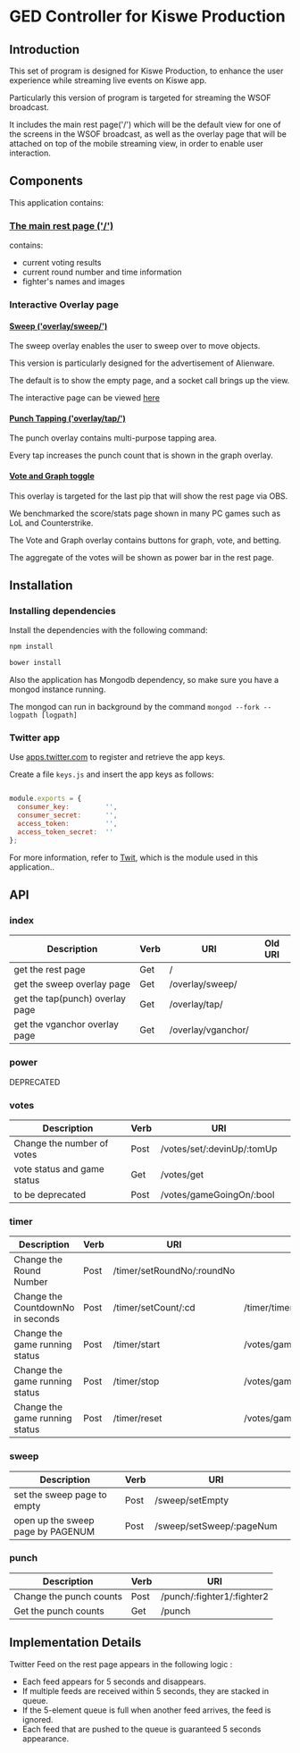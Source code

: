 GED Controller for Kiswe Production
===================================

## Introduction

This set of program is designed for Kiswe Production, to enhance the user experience while streaming live events on Kiswe app.

Particularly this version of program is targeted for streaming the WSOF broadcast. 

It includes the main rest page('/') which will be the default view for one of the screens in the WSOF broadcast, as well as the overlay page that will be attached on top of the mobile streaming view, in order to enable user interaction.

## Components
This application contains:

### [The main rest page ('/')](http://ged.uwcj.kr/)

contains:

- current voting results
- current round number and time information
- fighter's names and images

### Interactive Overlay page

#### [Sweep ('overlay/sweep/')](http://ged.uwcj.kr/overlay/sweep/)

The sweep overlay enables the user to sweep over to move objects.

This version is particularly designed for the advertisement of Alienware.

The default is to show the empty page, and a socket call brings up the view.

The interactive page can be viewed [here](http://ged.uwcj.kr/overlay/sweep/#/sweep_icon)


#### [Punch Tapping ('overlay/tap/')](http://ged.uwcj.kr/overlay/tap/)

The punch overlay contains multi-purpose tapping area.

Every tap increases the punch count that is shown in the graph overlay.


#### [Vote and Graph toggle](http://ged.uwcj.kr/overlay/vganchor/)

This overlay is targeted for the last pip that will show the rest page via OBS.

We benchmarked the score/stats page shown in many PC games such as LoL and Counterstrike.

The Vote and Graph overlay contains buttons for graph, vote, and betting.

The aggregate of the votes will be shown as power bar in the rest page.


## Installation

### Installing dependencies
Install the dependencies with the following command:
``` sh
npm install

bower install
```

Also the application has Mongodb dependency, so make sure you have a mongod instance running.

The mongod can run in background by the command 
`mongod --fork --logpath [logpath]`

### Twitter app
Use [apps.twitter.com](https://apps.twitter.com) to register and retrieve the app keys.

Create a file `keys.js` and insert the app keys as follows:

```js

module.exports = {
  consumer_key:         '',
  consumer_secret:      '',
  access_token:         '',
  access_token_secret:  ''
};

```

For more information, refer to [Twit](https://github.com/ttezel/twit), which is the module used in this application..


## API

### index
| Description                      | Verb   | URI                                 | Old URI|
|----------------------------------|--------|-------------------------------------|--------|
| get the rest page                | Get    | /                                   |        |
| get the sweep overlay page       | Get    | /overlay/sweep/                     |        |
| get the tap(punch) overlay page  | Get    | /overlay/tap/                       |        |
| get the vganchor overlay page    | Get    | /overlay/vganchor/                  |        |

### power

DEPRECATED


### votes

| Description                      | Verb   | URI                                 |         |
|----------------------------------|--------|-------------------------------------|---------|
| Change the number of votes       | Post   | /votes/set/:devinUp/:tomUp          | |
| vote status and game status      | Get    | /votes/get                          | |
| to be deprecated                 | Post   | /votes/gameGoingOn/:bool            | |


### timer

| Description                      | Verb   | URI                                 |         |
|----------------------------------|--------|-------------------------------------|---------|
| Change the Round Number          | Post   | /timer/setRoundNo/:roundNo          |         |
| Change the CountdownNo in seconds| Post   | /timer/setCount/:cd                 | /timer/timerCmd/setCountdown/:countdown |
| Change the game running status   | Post   | /timer/start                        | /votes/gameGoingOn/:bool            |
| Change the game running status   | Post   | /timer/stop                         | /votes/gameGoingOn/:bool            |
| Change the game running status   | Post   | /timer/reset                        | /votes/gameGoingOn/:bool            |

### sweep

| Description                      | Verb   | URI                                 |         |
|----------------------------------|--------|-------------------------------------|---------|
| set the sweep page to empty      | Post   | /sweep/setEmpty                     |         |
| open up the sweep page by PAGENUM| Post   | /sweep/setSweep/:pageNum            |         |


### punch 

| Description                      | Verb   | URI                            |
|----------------------------------|--------|--------------------------------|
| Change the punch counts          | Post   | /punch/:fighter1/:fighter2     |
| Get the punch counts             | Get    | /punch                         |





## Implementation Details
Twitter Feed on the rest page appears in the following logic :
- Each feed appears for 5 seconds and disappears.
- If multiple feeds are received within 5 seconds, they are stacked in queue.
- If the 5-element queue is full when another feed arrives, the feed is ignored.
- Each feed that are pushed to the queue is guaranteed 5 seconds appearance.

